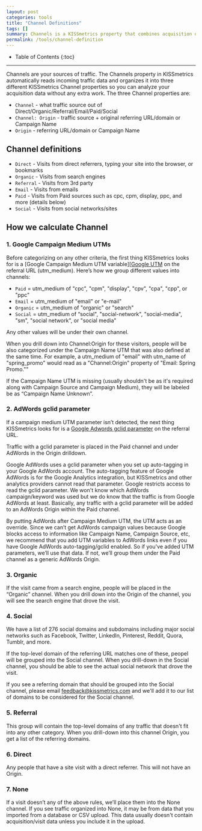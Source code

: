 ```yaml
---
layout: post
categories: tools
title: "Channel Definitions"
tags: []
summary: Channels is a KISSmetrics property that combines acquisition data from many sources.
permalink: /tools/channel-definition
---
```

* Table of Contents
{:toc}
* * *

Channels are your sources of traffic. The Channels property in KISSmetrics automatically reads incoming traffic data and organizes it into three different KISSmetrics Channel properties so you can analyze your acquisition data without any extra work. The three Channel properties are:

* `Channel` - what traffic source out of Direct/Organic/Referral/Email/Paid/Social
* `Channel: Origin` - traffic source + original referring URL/domain or Campaign Name
* `Origin` - referring URL/domain or Campaign Name

## Channel definitions

* `Direct` - Visits from direct referrers, typing your site into the browser, or bookmarks
* `Organic` - Visits from search engines
* `Referral` - Visits from 3rd party
* `Email` - Visits from emails
* `Paid` - Visits from Paid sources such as cpc, cpm, display, ppc, and more (details below)
* `Social` - Visits from social networks/sites

## How we calculate Channel

### 1. Google Campaign Medium UTMs

Before categorizing on any other criteria, the first thing KISSmetrics looks for is a [Google Campaign Medium UTM variable][[Google UTM] on the referral URL (utm_medium). Here’s how we group different values into channels:

* `Paid` = utm_medium of "cpc", "cpm", "display", "cpv", "cpa", "cpp", or "ppc"
* `Email` = utm_medium of "email" or "e-mail"
* `Organic` = utm_medium of "organic" or "search"
* `Social` = utm_medium of “social", "social-network", "social-media", "sm", "social network", or "social media"

Any other values will be under their own channel.

When you drill down into Channel:Origin for these visitors, people will be also categorized under the Campaign Name UTM that was also defined at the same time. For example, a utm_medium of "email" with utm_name of "spring_promo" would read as a "Channel:Origin" property of "Email: Spring Promo.""

If the Campaign Name UTM is missing (usually shouldn't be as it's required along with Campaign Source and Campaign Medium), they will be labeled be as “Campaign Name Unknown”.


### 2. AdWords gclid parameter

If a campaign medium UTM parameter isn’t detected, the next thing KISSmetrics looks for is a [Google Adwords gclid parameter][Google gclid] on the referral URL.

Traffic with a gclid parameter is placed in the Paid channel and under AdWords in the Origin drilldown.

Google AdWords uses a gclid parameter when you set up auto-tagging in your Google AdWords account. The auto-tagging feature of Google AdWords is for the Google Analytics integration, but KISSmetrics and other analytics providers cannot read that parameter. Google restricts access to read the gclid parameter. We won't know which AdWords campaign/keyword was used but we do know that the traffic is from Google AdWords at least. Basically, any traffic with a gclid parameter will be added to an AdWords Origin within the Paid channel.

By putting AdWords after Campaign Medium UTM, the UTM acts as an override. Since we can’t get AdWords campaign values because Google blocks access to information like Campaign Name, Campaign Source, etc, we recommend that you add UTM variables to AdWords links even if you have Google AdWords auto-tagging/gclid enabled. So if you've added UTM parameters, we’ll use that data. If not, we’ll group them under the Paid channel as a generic AdWords Origin.

### 3. Organic

If the visit came from a search engine, people will be placed in the “Organic” channel. When you drill down into the Origin of the channel, you will see the search engine that drove the visit.

### 4. Social

We have a list of 276 social domains and subdomains including major social networks such as Facebook, Twitter, LinkedIn, Pinterest, Reddit, Quora, Tumblr, and more.

If the top-level domain of the referring URL matches one of these, peopel will be grouped into the Social channel. When you drill-down in the Social channel, you should be able to see the actual social network that drove the visit.

If you see a referring domain that should be grouped into the Social channel, please email feedback@kissmetrics.com and we'll add it to our list of domains to be considered for the Social channel.

### 5. Referral

This group will contain the top-level domains of any traffic that doesn't fit into any other category. When you drill-down into this channel Origin, you get a list of the referring domains.

### 6. Direct

Any people that have a site visit with a direct referrer. This will not have an Origin.

### 7. None

If a visit doesn’t any of the above rules, we’ll place them into the None channel. If you see traffic organized into None, it may be from data that you imported from a database or CSV upload. This data usually doesn't contain acquisition/visit data unless you include it in the upload.

[Google UTM]: https://support.google.com/analytics/answer/1033863?hl=en&ref_topic=1032998
[Google gclid]: https://support.google.com/analytics/answer/1033981?hl=en
